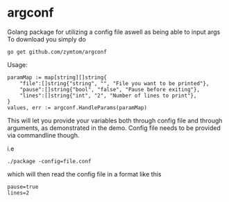 # argconf
Golang package for utilizing a config file aswell as being able to input args
To download you simply do
```
go get github.com/zymtom/argconf
```

Usage:

```
paramMap := map[string][]string{
    "file":[]string{"string", "", "File you want to be printed"},
    "pause":[]string{"bool", "false", "Pause before exiting"},
    "lines":[]string{"int", "2", "Number of lines to print"},
}
values, err := argconf.HandleParams(paramMap)
```

This will let you provide your variables both through config file and through arguments, as demonstrated in the demo. Config file needs to be provided via commandline though.

i.e
```
./package -config=file.conf
```
which will then read the config file in a format like this
```
pause=true
lines=2
```